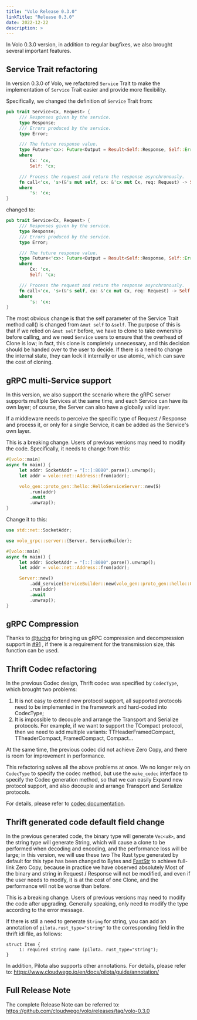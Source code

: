 ```yaml
---
title: "Volo Release 0.3.0"
linkTitle: "Release 0.3.0"
date: 2022-12-22
description: >
---
```


In Volo 0.3.0 version, in addition to regular bugfixes, we also brought several important features.

## Service Trait refactoring

In version 0.3.0 of Volo, we refactored `Service` Trait to make the implementation of `Service` Trait easier and provide more flexibility.

Specifically, we changed the definition of `Service` Trait from:

```rust
pub trait Service<Cx, Request> {
     /// Responses given by the service.
     type Response;
     /// Errors produced by the service.
     type Error;

     /// The future response value.
     type Future<'cx>: Future<Output = Result<Self::Response, Self::Error>> + Send + 'cx
     where
         Cx: 'cx,
         Self: 'cx;

     /// Process the request and return the response asynchronously.
     fn call<'cx, 's>(&'s mut self, cx: &'cx mut Cx, req: Request) -> Self::Future<'cx>
     where
         's: 'cx;
}
```

changed to:

```rust
pub trait Service<Cx, Request> {
     /// Responses given by the service.
     type Response;
     /// Errors produced by the service.
     type Error;

     /// The future response value.
     type Future<'cx>: Future<Output = Result<Self::Response, Self::Error>> + Send + 'cx
     where
         Cx: 'cx,
         Self: 'cx;

     /// Process the request and return the response asynchronously.
     fn call<'cx, 's>(&'s self, cx: &'cx mut Cx, req: Request) -> Self::Future<'cx>
     where
         's: 'cx;
}
```

The most obvious change is that the self parameter of the Service Trait method call() is changed from `&mut self` to `&self`. The purpose of this is that if we relied on `&mut self` before, we have to clone to take ownership before calling, and we need `Service` users to ensure that the overhead of Clone is low; in fact, this clone is completely unnecessary, and this decision should be handed over to the user to decide. If there is a need to change the internal state, they can lock it internally or use atomic, which can save the cost of cloning.

## gRPC multi-Service support

In this version, we also support the scenario where the gRPC server supports multiple Services at the same time, and each Service can have its own layer; of course, the Server can also have a globally valid layer.

If a middleware needs to perceive the specific type of Request / Response and process it, or only for a single Service, it can be added as the Service's own layer.

This is a breaking change. Users of previous versions may need to modify the code. Specifically, it needs to change from this:

```rust
#[volo::main]
async fn main() {
     let addr: SocketAddr = "[::]:8080".parse().unwrap();
     let addr = volo::net::Address::from(addr);

     volo_gen::proto_gen::hello::HelloServiceServer::new(S)
         .run(addr)
         .await
         .unwrap();
}
```

Change it to this:

```rust
use std::net::SocketAddr;

use volo_grpc::server::{Server, ServiceBuilder};

#[volo::main]
async fn main() {
     let addr: SocketAddr = "[::]:8080".parse().unwrap();
     let addr = volo::net::Address::from(addr);

     Server::new()
         .add_service(ServiceBuilder::new(volo_gen::proto_gen::hello::GreeterServer::new(S)).build())
         .run(addr)
         .await
         .unwrap();
}
```

## gRPC Compression

Thanks to [@tuchg](https://github.com/tuchg) for bringing us gRPC compression and decompression support in [#91](https://github.com/cloudwego/volo/pull/91) , if there is a requirement for the transmission size, this function can be used.

## Thrift Codec refactoring

In the previous Codec design, Thrift codec was specified by `CodecType`, which brought two problems:

1. It is not easy to extend new protocol support, all supported protocols need to be implemented in the framework and hard-coded into CodecType;
2. It is impossible to decouple and arrange the Transport and Serialize protocols. For example, if we want to support the TCompact protocol, then we need to add multiple variants: TTHeaderFramedCompact, TTheaderCompact, FramedCompact, Compact...

At the same time, the previous codec did not achieve Zero Copy, and there is room for improvement in performance.

This refactoring solves all the above problems at once. We no longer rely on `CodecType` to specify the codec method, but use the `make_codec` interface to specify the Codec generation method, so that we can easily Expand new protocol support, and also decouple and arrange Transport and Serialize protocols.

For details, please refer to [codec documentation](https://docs.rs/volo-thrift/latest/volo_thrift/codec/index.html).

## Thrift generated code default field change

In the previous generated code, the binary type will generate `Vec<u8>`, and the string type will generate String, which will cause a clone to be performed when decoding and encoding, and the performance loss will be large; in this version, we will use these two The Rust type generated by default for this type has been changed to Bytes and [FastStr](https://docs.rs/faststr/latest/faststr/) to achieve full-link Zero Copy, because in practice we have observed absolutely Most of the binary and string in Request / Response will not be modified, and even if the user needs to modify, it is at the cost of one Clone, and the performance will not be worse than before.

This is a breaking change. Users of previous versions may need to modify the code after upgrading. Generally speaking, only need to modify the type according to the error message.

If there is still a need to generate `String` for string, you can add an annotation of `pilota.rust_type="string"` to the corresponding field in the thrift idl file, as follows:

```thrift
struct Item {
     1: required string name (pilota. rust_type="string");
}
```

In addition, Pilota also supports other annotations. For details, please refer to: https://www.cloudwego.io/en/docs/pilota/guide/annotation/

## Full Release Note

The complete Release Note can be referred to: https://github.com/cloudwego/volo/releases/tag/volo-0.3.0
